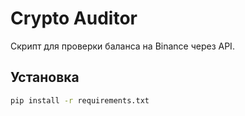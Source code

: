 # Crypto Auditor

Скрипт для проверки баланса на Binance через API.

## Установка
```bash
pip install -r requirements.txt
